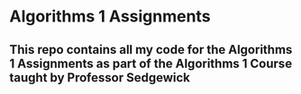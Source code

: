 # Algorithms 1 Assignments
## This repo contains all my code for the Algorithms 1 Assignments as part of the Algorithms 1 Course taught by Professor Sedgewick
